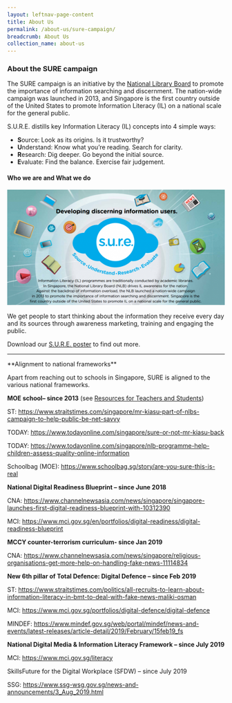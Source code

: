 ```yaml
---
layout: leftnav-page-content
title: About Us
permalink: /about-us/sure-campaign/
breadcrumb: About Us
collection_name: about-us
---
```


### **About the SURE campaign**

The SURE campaign is an initiative by the [National Library Board](http://www.nlb.gov.sg/) to promote the importance of information searching and discernment. The nation-wide campaign was launched in 2013, and Singapore is the first country outside of the United States to promote Information Literacy (IL) on a national scale for the general public.

S.U.R.E. distills key Information Literacy (IL) concepts into 4 simple ways:
* **S**ource: Look as its origins. Is it trustworthy?
* **U**nderstand: Know what you’re reading. Search for clarity.
* **R**esearch: Dig deeper. Go beyond the initial source.
* **E**valuate: Find the balance. Exercise fair judgement.

#### **Who we are and What we do**

![S.U.R.E. poster for brochure](/images/aboutsureheader-600x318.png)

We get people to start thinking about the information they receive every day and its sources through awareness marketing, training and engaging the public.

Download our [S.U.R.E. poster](/document/NILB_About_lowres_FA.pdf) to find out more.



<hr></hr>
**Alignment to national frameworks**

Apart from reaching out to schools in Singapore,  SURE is aligned to the various national frameworks. 

 

**MOE school– since 2013**  (see [Resources for Teachers and  Students](#Teachers_Students))

ST: https://www.straitstimes.com/singapore/mr-kiasu-part-of-nlbs-campaign-to-help-public-be-net-savvy 

TODAY: https://www.todayonline.com/singapore/sure-or-not-mr-kiasu-back

TODAY: https://www.todayonline.com/singapore/nlb-programme-help-children-assess-quality-online-information

Schoolbag (MOE): https://www.schoolbag.sg/story/are-you-sure-this-is-real 



**National Digital Readiness Blueprint – since June 2018**



CNA: https://www.channelnewsasia.com/news/singapore/singapore-launches-first-digital-readiness-blueprint-with-10312390  

MCI: https://www.mci.gov.sg/en/portfolios/digital-readiness/digital-readiness-blueprint 





**MCCY counter-terrorism curriculum- since Jan 2019**

CNA: https://www.channelnewsasia.com/news/singapore/religious-organisations-get-more-help-on-handling-fake-news-11114834 

 

**New 6th pillar of Total Defence: Digital Defence – since Feb 2019**

ST: https://www.straitstimes.com/politics/all-recruits-to-learn-about-information-literacy-in-bmt-to-deal-with-fake-news-maliki-osman

MCI: https://www.mci.gov.sg/portfolios/digital-defence/digital-defence 

MINDEF:  https://www.mindef.gov.sg/web/portal/mindef/news-and-events/latest-releases/article-detail/2019/February/15feb19_fs 

 

**National Digital Media & Information Literacy Framework – since July 2019**

MCI: https://www.mci.gov.sg/literacy 

SkillsFuture for the Digital Workplace (SFDW) – since July 2019

SSG: https://www.ssg-wsg.gov.sg/news-and-announcements/3_Aug_2019.html 

  